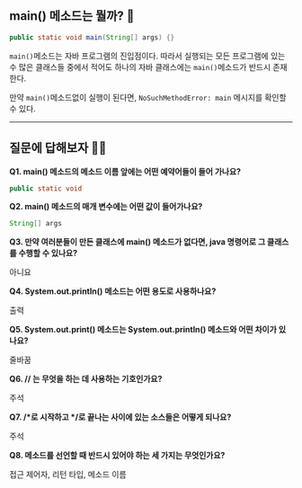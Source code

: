 ## main() 메소드는 뭘까? 🤔

```java
public static void main(String[] args) {}
```
<code>main()</code>메소드는 자바 프로그램의 진입점이다. 따라서 실행되는 모든 프로그램에 있는 수 많은 클래스들 중에서 적어도 하나의 자바 클래스에는 <code>main()</code>메소드가 반드시 존재한다.

만약 <code>main()</code>메소드없이 실행이 된다면, <code>NoSuchMethodError: main</code> 메시지를 확인할 수 있다.

---

## 질문에 답해보자 💁‍♂️

**Q1. main() 메소드의 메소드 이름 앞에는 어떤 예약어들이 들어 가나요?**

```java
public static void
```

**Q2. main() 메소드의 매개 변수에는 어떤 값이 들어가나요?**

```java
String[] args
```

**Q3. 만약 여러분들이 만든 클래스에 main() 메소드가 없다면, java 명령어로 그 클래스를 수행할 수 있나요?**

 아니요

**Q4. System.out.println() 메소드는 어떤 용도로 사용하나요?**

 출력

**Q5. System.out.print() 메소드는 System.out.println() 메소드와 어떤 차이가 있나요?**
 
 줄바꿈

**Q6. // 는 무엇을 하는 데 사용하는 기호인가요?**

주석

**Q7. /&#42;로 시작하고 &#42;/로 끝나는 사이에 있는 소스들은 어떻게 되나요?**

주석

**Q8. 메소드를 선언할 때 반드시 있어야 하는 세 가지는 무엇인가요?**

접근 제어자, 리턴 타입, 메소드 이름